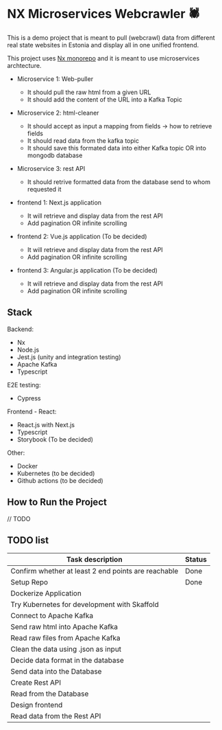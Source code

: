 # NX Microservices Webcrawler 🕷️

This is a demo project that is meant to pull (webcrawl) data from different real state websites in Estonia and display all in one unified frontend.

This project uses [Nx monorepo](https://nx.dev) and it is meant to use microservices archtecture.

- Microservice 1: Web-puller

  - It should pull the raw html from a given URL
  - It should add the content of the URL into a Kafka Topic

- Microservice 2: html-cleaner

  - It should accept as input a mapping from fields -> how to retrieve fields
  - It should read data from the kafka topic
  - It should save this formated data into either Kafka topic OR into mongodb database

- Microservice 3: rest API

  - It should retrive formatted data from the database send to whom requested it

- frontend 1: Next.js application

  - It will retrieve and display data from the rest API
  - Add pagination OR infinite scrolling

- frontend 2: Vue.js application (To be decided)

  - It will retrieve and display data from the rest API
  - Add pagination OR infinite scrolling

- frontend 3: Angular.js application (To be decided)
  - It will retrieve and display data from the rest API
  - Add pagination OR infinite scrolling

## Stack

Backend:

- Nx
- Node.js
- Jest.js (unity and integration testing)
- Apache Kafka
- Typescript

E2E testing:

- Cypress

Frontend - React:

- React.js with Next.js
- Typescript
- Storybook (To be decided)

Other:

- Docker
- Kubernetes (to be decided)
- Github actions (to be decided)

## How to Run the Project

// TODO

## TODO list

| Task description                                    | Status |
| --------------------------------------------------- | ------ |
| Confirm whether at least 2 end points are reachable | Done   |
| Setup Repo                                          | Done   |
| Dockerize Application                               |        |
| Try Kubernetes for development with Skaffold        |        |
| Connect to Apache Kafka                             |        |
| Send raw html into Apache Kafka                     |        |
| Read raw files from Apache Kafka                    |        |
| Clean the data using .json as input                 |        |
| Decide data format in the database                  |        |
| Send data into the Database                         |        |
| Create Rest API                                     |        |
| Read from the Database                              |        |
| Design frontend                                     |        |
| Read data from the Rest API                         |        |
